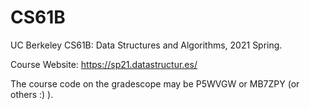 # CS61B

UC Berkeley CS61B: Data Structures and Algorithms, 2021 Spring.

Course Website: https://sp21.datastructur.es/

The course code on the gradescope may be P5WVGW or MB7ZPY (or others :) ). 
